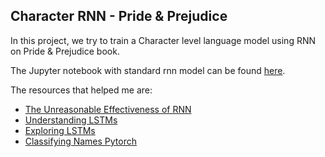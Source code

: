 ## Character RNN - Pride & Prejudice

In this project, we try to train a Character level language model using RNN on Pride & Prejudice book.

The Jupyter notebook with standard rnn model can be found [here](https://nbviewer.jupyter.org/github/abishekarun/Character-RNN/blob/master/Character_RNN.ipynb).

The resources that helped me are:

+ [The Unreasonable Effectiveness of RNN](http://karpathy.github.io/2015/05/21/rnn-effectiveness/)
+ [Understanding LSTMs](http://colah.github.io/posts/2015-08-Understanding-LSTMs/)
+ [Exploring LSTMs](http://blog.echen.me/2017/05/30/exploring-lstms/)
+ [Classifying Names Pytorch](http://pytorch.org/tutorials/intermediate/char_rnn_classification_tutorial.html)
